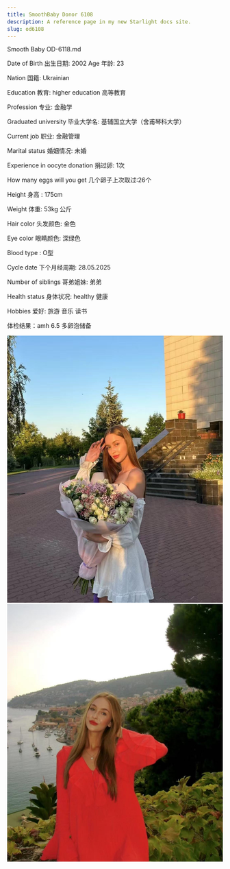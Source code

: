 ```yaml
---
title: SmoothBaby Donor 6108
description: A reference page in my new Starlight docs site.
slug: od6108
---
```


Smooth Baby OD-6118.md

Date of Birth 出生日期: 2002  Age 年龄: 23

Nation 国籍: Ukrainian

Education 教育: higher education 高等教育

Profession 专业: 金融学

Graduated university 毕业大学名: 基辅国立大学（舍甫琴科大学）


Current job 职业: 金融管理

Marital status 婚姻情况: 未婚

Experience in oocyte donation 捐过卵: 1次

How many eggs will you get 几个卵子上次取过:26个

Height 身高 : 175cm

Weight 体重: 53kg 公斤

Hair color 头发颜色: 金色

Eye color 眼睛颜色: 深绿色

Blood type : O型

Cycle date 下个月经周期:  28.05.2025

Number of siblings 哥弟姐妹: 弟弟

Health status 身体状况: healthy 健康

Hobbies 爱好: 旅游 音乐 读书

体检结果：amh 6.5 多卵泡储备

![](media/6108-1.jpg)
![](media/6108-2.jpg)
